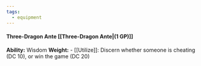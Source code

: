 ```yaml
---
tags:
  - equipment
---
```

####  Three-Dragon Ante [[Three-Dragon Ante|(1 GP)]]
**Ability:** Wisdom **Weight:** -
[[Utilize]]: Discern whether someone is cheating (DC 10), or win the game (DC 20)